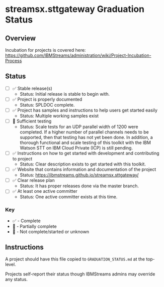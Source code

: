 # streamsx.sttgateway Graduation Status


## Overview
Incubation for projects is covered here: https://github.com/IBMStreams/administration/wiki/Project-Incubation-Process

## Status

- [ ] :white_check_mark: Stable release(s)
  * Status: Initial release is stable to begin with.
- [ ] :white_check_mark: Project is properly documented
  * Status: SPLDOC complete.
- [ ] :white_check_mark: Project has samples and instructions to help users get started easily
  * Status: Multiple working samples exist
- [ ] :large_orange_diamond: Sufficient testing
  * Status: Scale tests for an UDP parallel width of 1200 were completed. If a higher number of parallel channels needs to be supported, then that testing has not yet been done. In addition, a thorough functional and scale testing of this toolkit with the IBM Watson STT on IBM Cloud Private (ICP) is still pending.
- [ ] :white_check_mark: Instructions on how to get started with development and contributing to project
  * Status: Clear description exists to get started with this toolkit.
- [ ] :white_check_mark: Website that contains information and documentation of the project
  * Status: https://ibmstreams.github.io/streamsx.sttgateway/
- [ ] :white_check_mark: Clear release plan
  * Status: It has proper releases done via the master branch.
- [ ] :white_check_mark: At least one active committer
  * Status: One active committer exists at this time.

### Key
* :white_check_mark: - Complete
* :large_orange_diamond: - Partially complete
* :red_circle: - Not complete/started or unknown

## Instructions
A project should have this file copied to `GRADUATION_STATUS.md` at the top-level.

Projects self-report their status though IBMStreams admins may override any status.

